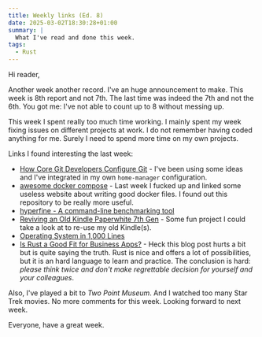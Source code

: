 ```yaml
---
title: Weekly links (Ed. 8)
date: 2025-03-02T18:30:28+01:00
summary: |
  What I've read and done this week.
tags:
  - Rust
---
```


Hi reader,

Another week another record. I've an huge announcement to make. This week is 8th report and not 7th. The last time was indeed the 7th and not the 6th. You got me: I've not able to count up to 8 without messing up.

This week I spent really too much time working. I mainly spent my week fixing issues on different projects at work. I do not remember having coded anything for me. Surely I need to spend more time on my own projects.

Links I found interesting the last week:

- [How Core Git Developers Configure Git](https://blog.gitbutler.com/how-git-core-devs-configure-git/) - I've been using some ideas and I've integrated in my own `home-manager` configuration.
- [awesome docker compose](https://github.com/docker/awesome-compose/tree/master) - Last week I fucked up and linked some useless website about writing good docker files. I found out this repository to be really more useful.
- [hyperfine - A command-line benchmarking tool](https://news.ycombinator.com/item?id=42177462)
- [Reviving an Old Kindle Paperwhite 7th Gen](https://terminalbytes.com/reviving-kindle-paperwhite-7th-gen/) - Some fun project I could take a look at to re-use my old Kindle(s).
- [Operating System in 1,000 Lines](https://operating-system-in-1000-lines.vercel.app/en/)
- [Is Rust a Good Fit for Business Apps?](https://www.bartoszsypytkowski.com/is-rust-a-good-fit-for-business-apps/) - Heck this blog post hurts a bit but is quite saying the truth. Rust is nice and offers a lot of possibilities, but it is an hard language to learn and practice. The conclusion is hard: _please think twice and don't make regrettable decision for yourself and your colleagues_.

Also, I've played a bit to _Two Point Museum_. And I watched too many Star Trek movies. No more comments for this week. Looking forward to next week.

Everyone, have a great week.

